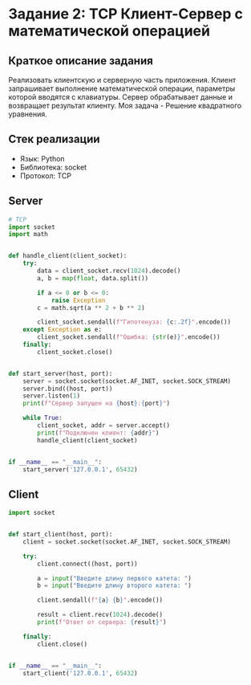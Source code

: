 #  Задание 2: TCP Клиент-Сервер с математической операцией

## Краткое описание задания

Реализовать клиентскую и серверную часть приложения. Клиент запрашивает выполнение математической операции, параметры которой вводятся с клавиатуры. Сервер обрабатывает данные и возвращает результат клиенту.
Моя задача - Решение квадратного уравнения.
## Стек реализации

- Язык: Python
- Библиотека: socket
- Протокол: TCP

## Server
```python
# TCP
import socket
import math


def handle_client(client_socket):
    try:
        data = client_socket.recv(1024).decode()
        a, b = map(float, data.split())

        if a <= 0 or b <= 0:
            raise Exception
        c = math.sqrt(a ** 2 + b ** 2)

        client_socket.sendall(f"Гипотенуза: {c:.2f}".encode())
    except Exception as e:
        client_socket.sendall(f"Ошибка: {str(e)}".encode())
    finally:
        client_socket.close()


def start_server(host, port):
    server = socket.socket(socket.AF_INET, socket.SOCK_STREAM)
    server.bind((host, port))
    server.listen(1)
    print(f"Сервер запущен на {host}:{port}")

    while True:
        client_socket, addr = server.accept()
        print(f"Подключен клиент: {addr}")
        handle_client(client_socket)


if __name__ == "__main__":
    start_server('127.0.0.1', 65432)
```
## Client
```python
import socket


def start_client(host, port):
    client = socket.socket(socket.AF_INET, socket.SOCK_STREAM)

    try:
        client.connect((host, port))

        a = input("Введите длину первого катета: ")
        b = input("Введите длину второго катета: ")

        client.sendall(f"{a} {b}".encode())

        result = client.recv(1024).decode()
        print(f"Ответ от сервера: {result}")

    finally:
        client.close()


if __name__ == "__main__":
    start_client('127.0.0.1', 65432)
```